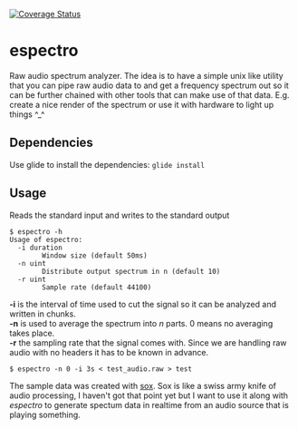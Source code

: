 [![Coverage Status](https://coveralls.io/repos/github/olanod/espectro/badge.svg?branch=master)](https://coveralls.io/github/olanod/espectro?branch=master)

espectro
========

Raw audio spectrum analyzer.
The idea is to have a simple unix like utility that you can pipe raw audio data to and get a frequency spectrum out so it can be further chained with other tools that can make use of that data. E.g. create a nice render of the spectrum or use it with hardware to light up things ^_^

Dependencies
------------
Use glide to install the dependencies: `glide install`

Usage
-----
Reads the standard input and writes to the standard output
```
$ espectro -h
Usage of espectro:
  -i duration
    	Window size (default 50ms)
  -n uint
    	Distribute output spectrum in n (default 10)
  -r uint
    	Sample rate (default 44100)
```
__-i__ is the interval of time used to cut the signal so it can be analyzed and written in chunks.  
__-n__ is used to average the spectrum into _n_ parts. 0 means no averaging takes place.  
__-r__ the sampling rate that the signal comes with. Since we are handling raw audio with no headers it has to be known in advance.
```
$ espectro -n 0 -i 3s < test_audio.raw > test
```
The sample data was created with [sox](http://sox.sourceforge.net). Sox is like a swiss army knife of audio processing, I haven't got that point yet but I want to use it along with _espectro_ to generate spectum data in realtime from an audio source that is playing something.
